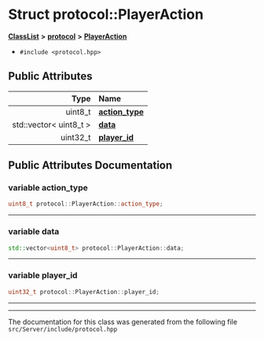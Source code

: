 

# Struct protocol::PlayerAction



[**ClassList**](annotated.md) **>** [**protocol**](namespaceprotocol.md) **>** [**PlayerAction**](structprotocol_1_1PlayerAction.md)





* `#include <protocol.hpp>`





















## Public Attributes

| Type | Name |
| ---: | :--- |
|  uint8\_t | [**action\_type**](#variable-action_type)  <br> |
|  std::vector&lt; uint8\_t &gt; | [**data**](#variable-data)  <br> |
|  uint32\_t | [**player\_id**](#variable-player_id)  <br> |












































## Public Attributes Documentation




### variable action\_type 

```C++
uint8_t protocol::PlayerAction::action_type;
```




<hr>



### variable data 

```C++
std::vector<uint8_t> protocol::PlayerAction::data;
```




<hr>



### variable player\_id 

```C++
uint32_t protocol::PlayerAction::player_id;
```




<hr>

------------------------------
The documentation for this class was generated from the following file `src/Server/include/protocol.hpp`

